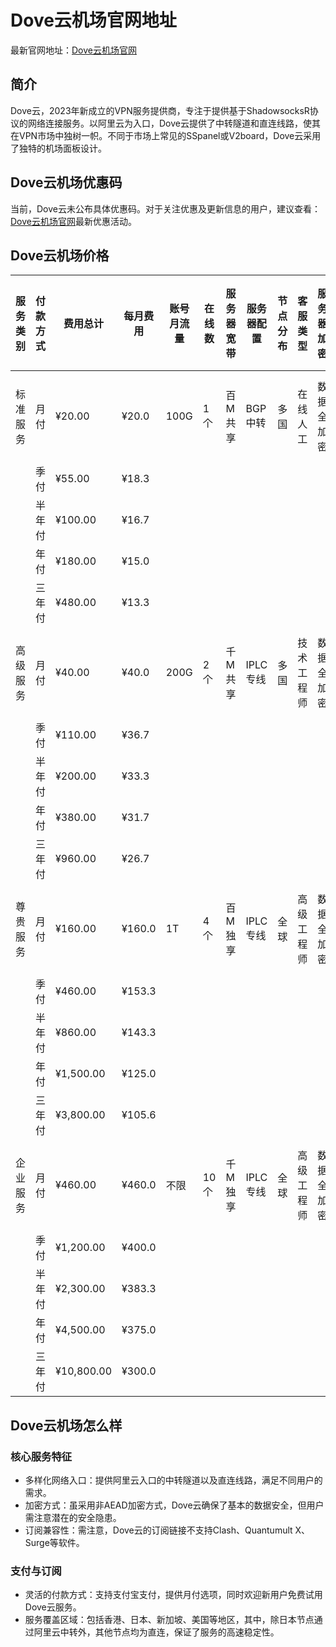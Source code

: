 # Dove云机场官网地址

最新官网地址：[Dove云机场官网](https://tgjkdjfk.top/a.php?amawx2CyMVa0in81)


## 简介

Dove云，2023年新成立的VPN服务提供商，专注于提供基于ShadowsocksR协议的网络连接服务。以阿里云为入口，Dove云提供了中转隧道和直连线路，使其在VPN市场中独树一帜。不同于市场上常见的SSpanel或V2board，Dove云采用了独特的机场面板设计。



## Dove云机场优惠码

当前，Dove云未公布具体优惠码。对于关注优惠及更新信息的用户，建议查看：[Dove云机场官网](https://tgjkdjfk.top/a.php?amawx2CyMVa0in81)最新优惠活动。



## Dove云机场价格

| 服务类别 | 付款方式 | 费用总计 | 每月费用 | 账号月流量 | 在线数 | 服务器宽带 | 服务器配置 | 节点分布 | 客服类型     | 服务器加密   | 特殊功能支持                   | 服务器保障       |
|--------|-------|-------|--------|---------|-----|---------|----------|------|----------|---------|--------------------------|-------------|
| 标准服务 | 月付    | ¥20.00 | ¥20.0  | 100G     | 1个  | 百M共享  | BGP中转   | 多国   | 在线人工   | 数据全加密 | -                        | 24小时不宕机 |
|        | 季付    | ¥55.00 | ¥18.3  |         |     |         |          |      |          |         |                          |             |
|        | 半年付   | ¥100.00| ¥16.7  |         |     |         |          |      |          |         |                          |             |
|        | 年付    | ¥180.00| ¥15.0  |         |     |         |          |      |          |         |                          |             |
|        | 三年付   | ¥480.00| ¥13.3  |         |     |         |          |      |          |         |                          |             |
| 高级服务 | 月付    | ¥40.00 | ¥40.0  | 200G     | 2个  | 千M共享  | IPLC专线   | 多国   | 技术工程师 | 数据全加密 | -                        | 24小时不宕机 |
|        | 季付    | ¥110.00| ¥36.7  |         |     |         |          |      |          |         |                          |             |
|        | 半年付   | ¥200.00| ¥33.3  |         |     |         |          |      |          |         |                          |             |
|        | 年付    | ¥380.00| ¥31.7  |         |     |         |          |      |          |         |                          |             |
|        | 三年付   | ¥960.00| ¥26.7  |         |     |         |          |      |          |         |                          |             |
| 尊贵服务 | 月付    | ¥160.00| ¥160.0 | 1T       | 4个  | 百M独享  | IPLC专线   | 全球   | 高级工程师 | 数据全加密 | -                        | 24小时不宕机 |
|        | 季付    | ¥460.00| ¥153.3 |         |     |         |          |      |          |         |                          |             |
|        | 半年付   | ¥860.00| ¥143.3 |         |     |         |          |      |          |         |                          |             |
|        | 年付    | ¥1,500.00|¥125.0 |         |     |         |          |      |          |         |                          |             |
|        | 三年付   | ¥3,800.00|¥105.6 |         |     |         |          |      |          |         |                          |             |
| 企业服务 | 月付    | ¥460.00| ¥460.0 | 不限      | 10个 | 千M独享  | IPLC专线   | 全球   | 高级工程师 | 数据全加密 | -                        | 24小时不宕机 |
|        | 季付    | ¥1,200.00|¥400.0 |         |     |         |          |      |          |         |                          |             |
|        | 半年付   | ¥2,300.00|¥383.3 |         |     |         |          |      |          |         |                          |             |
|        | 年付    | ¥4,500.00|¥375.0 |         |     |         |          |      |          |         |                          |             |
|        | 三年付   | ¥10,800.00|¥300.0 |         |     |         |          |      |          |         |                          |             |


## Dove云机场怎么样

### 核心服务特征
- 多样化网络入口：提供阿里云入口的中转隧道以及直连线路，满足不同用户的需求。
- 加密方式：虽采用非AEAD加密方式，Dove云确保了基本的数据安全，但用户需注意潜在的安全隐患。
- 订阅兼容性：需注意，Dove云的订阅链接不支持Clash、Quantumult X、Surge等软件。
### 支付与订阅
- 灵活的付款方式：支持支付宝支付，提供月付选项，同时欢迎新用户免费试用Dove云服务。
- 服务覆盖区域：包括香港、日本、新加坡、美国等地区，其中，除日本节点通过阿里云中转外，其他节点均为直连，保证了服务的高速稳定性。
